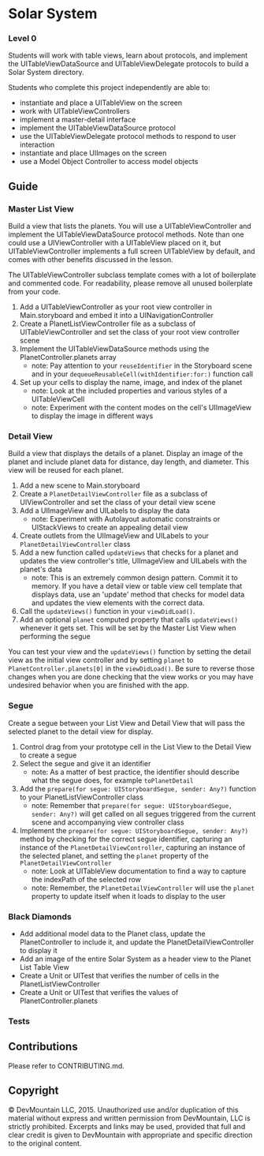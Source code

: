  # Solar System

### Level 0

Students will work with table views, learn about protocols, and implement the UITableViewDataSource and UITableViewDelegate protocols to build a Solar System directory.

Students who complete this project independently are able to:

* instantiate and place a UITableView on the screen
* work with UITableViewControllers
* implement a master-detail interface
* implement the UITableViewDataSource protocol
* use the UITableViewDelegate protocol methods to respond to user interaction
* instantiate and place UIImages on the screen
* use a Model Object Controller to access model objects

## Guide

### Master List View

Build a view that lists the planets. You will use a UITableViewController and implement the UITableViewDataSource protocol methods. Note than one could use a UIViewController with a UITableView placed on it, but UITableViewController implements a full screen UITableView by default, and comes with other benefits discussed in the lesson.

The UITableViewController subclass template comes with a lot of boilerplate and commented code. For readability, please remove all unused boilerplate from your code. 

1. Add a UITableViewController as your root view controller in Main.storyboard and embed it into a UINavigationController
2. Create a PlanetListViewController file as a subclass of UITableViewController and set the class of your root view controller scene
3. Implement the UITableViewDataSource methods using the PlanetController.planets array
    * note: Pay attention to your `reuseIdentifier` in the Storyboard scene and in your `dequeueReusableCell(withIdentifier:for:)` function call
4. Set up your cells to display the name, image, and index of the planet 
    * note: Look at the included properties and various styles of a UITableViewCell
    * note: Experiment with the content modes on the cell's UIImageView to display the image in different ways


### Detail View

Build a view that displays the details of a planet. Display an image of the planet and include planet data for distance, day length, and diameter. This view will be reused for each planet. 

1. Add a new scene to Main.storyboard
2. Create a `PlanetDetailViewController` file as a subclass of UIViewController and set the class of your detail view scene
3. Add a UIImageView and UILabels to display the data
    * note: Experiment with Autolayout automatic constraints or UIStackViews to create an appealing detail view
4. Create outlets from the UIImageView and UILabels to your `PlanetDetailViewController` class
5. Add a new function called `updateViews` that checks for a planet and updates the view controller's title, UIImageView and UILabels with the planet's data
    * note: This is an extremely common design pattern. Commit it to memory. If you have a detail view or table view cell template that displays data, use an 'update' method that checks for model data and updates the view elements with the correct data.
6. Call the `updateViews()` function in your `viewDidLoad()`.
7. Add an optional `planet` computed property that calls `updateViews()` whenever it gets set. This will be set by the Master List View when performing the segue

You can test your view and the `updateViews()` function by setting the detail view as the initial view controller and by setting `planet` to `PlanetController.planets[0]` in the `viewDidLoad()`. Be sure to reverse those changes when you are done checking that the view works or you may have undesired behavior when you are finished with the app.

### Segue

Create a segue between your List View and Detail View that will pass the selected planet to the detail view for display.

1. Control drag from your prototype cell in the List View to the Detail View to create a segue
2. Select the segue and give it an identifier
    * note: As a matter of best practice, the identifier should describe what the segue does, for example `toPlanetDetail`
3. Add the `prepare(for segue: UIStoryboardSegue, sender: Any?)` function to your PlanetListViewController class
    * note: Remember that `prepare(for segue: UIStoryboardSegue, sender: Any?)` will get called on all segues triggered from the current scene and accompanying view controller class
4. Implement the `prepare(for segue: UIStoryboardSegue, sender: Any?)` method by checking for the correct segue identifier, capturing an instance of the `PlanetDetailViewController`, capturing an instance of the selected planet, and setting the `planet` property of the `PlanetDetailViewController`
    * note: Look at UITableView documentation to find a way to capture the indexPath of the selected row
    * note: Remember, the `PlanetDetailViewController` will use the `planet` property to update itself when it loads to display to the user

### Black Diamonds

* Add additional model data to the Planet class, update the PlanetController to include it, and update the PlanetDetailViewController to display it
* Add an image of the entire Solar System as a header view to the Planet List Table View
* Create a Unit or UITest that verifies the number of cells in the PlanetListViewController
* Create a Unit or UITest that verifies the values of PlanetController.planets

### Tests

## Contributions

Please refer to CONTRIBUTING.md.

## Copyright

© DevMountain LLC, 2015. Unauthorized use and/or duplication of this material without express and written permission from DevMountain, LLC is strictly prohibited. Excerpts and links may be used, provided that full and clear credit is given to DevMountain with appropriate and specific direction to the original content.
